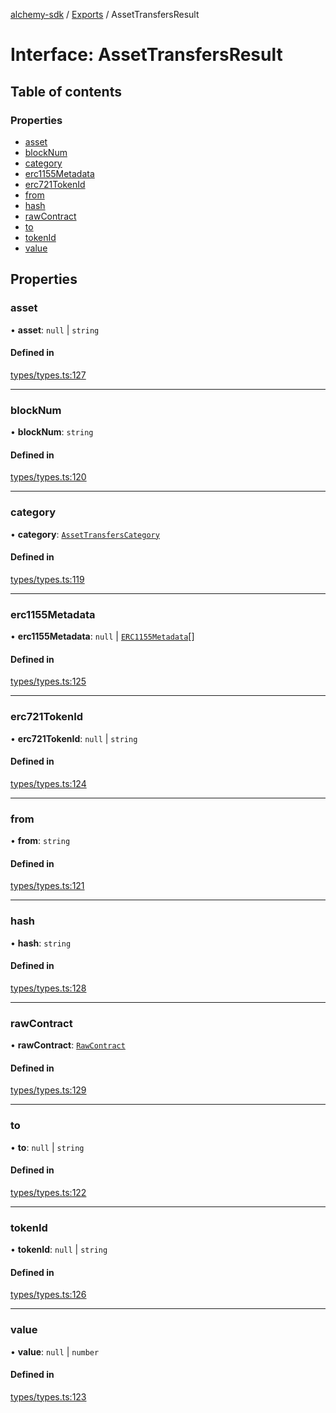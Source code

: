 [alchemy-sdk](../README.md) / [Exports](../modules.md) / AssetTransfersResult

# Interface: AssetTransfersResult

## Table of contents

### Properties

- [asset](AssetTransfersResult.md#asset)
- [blockNum](AssetTransfersResult.md#blocknum)
- [category](AssetTransfersResult.md#category)
- [erc1155Metadata](AssetTransfersResult.md#erc1155metadata)
- [erc721TokenId](AssetTransfersResult.md#erc721tokenid)
- [from](AssetTransfersResult.md#from)
- [hash](AssetTransfersResult.md#hash)
- [rawContract](AssetTransfersResult.md#rawcontract)
- [to](AssetTransfersResult.md#to)
- [tokenId](AssetTransfersResult.md#tokenid)
- [value](AssetTransfersResult.md#value)

## Properties

### asset

• **asset**: ``null`` \| `string`

#### Defined in

[types/types.ts:127](https://github.com/alchemyplatform/alchemy-evm-js/blob/45d638a/src/types/types.ts#L127)

___

### blockNum

• **blockNum**: `string`

#### Defined in

[types/types.ts:120](https://github.com/alchemyplatform/alchemy-evm-js/blob/45d638a/src/types/types.ts#L120)

___

### category

• **category**: [`AssetTransfersCategory`](../enums/AssetTransfersCategory.md)

#### Defined in

[types/types.ts:119](https://github.com/alchemyplatform/alchemy-evm-js/blob/45d638a/src/types/types.ts#L119)

___

### erc1155Metadata

• **erc1155Metadata**: ``null`` \| [`ERC1155Metadata`](ERC1155Metadata.md)[]

#### Defined in

[types/types.ts:125](https://github.com/alchemyplatform/alchemy-evm-js/blob/45d638a/src/types/types.ts#L125)

___

### erc721TokenId

• **erc721TokenId**: ``null`` \| `string`

#### Defined in

[types/types.ts:124](https://github.com/alchemyplatform/alchemy-evm-js/blob/45d638a/src/types/types.ts#L124)

___

### from

• **from**: `string`

#### Defined in

[types/types.ts:121](https://github.com/alchemyplatform/alchemy-evm-js/blob/45d638a/src/types/types.ts#L121)

___

### hash

• **hash**: `string`

#### Defined in

[types/types.ts:128](https://github.com/alchemyplatform/alchemy-evm-js/blob/45d638a/src/types/types.ts#L128)

___

### rawContract

• **rawContract**: [`RawContract`](RawContract.md)

#### Defined in

[types/types.ts:129](https://github.com/alchemyplatform/alchemy-evm-js/blob/45d638a/src/types/types.ts#L129)

___

### to

• **to**: ``null`` \| `string`

#### Defined in

[types/types.ts:122](https://github.com/alchemyplatform/alchemy-evm-js/blob/45d638a/src/types/types.ts#L122)

___

### tokenId

• **tokenId**: ``null`` \| `string`

#### Defined in

[types/types.ts:126](https://github.com/alchemyplatform/alchemy-evm-js/blob/45d638a/src/types/types.ts#L126)

___

### value

• **value**: ``null`` \| `number`

#### Defined in

[types/types.ts:123](https://github.com/alchemyplatform/alchemy-evm-js/blob/45d638a/src/types/types.ts#L123)
